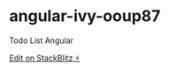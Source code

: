 # angular-ivy-ooup87

Todo List Angular

[Edit on StackBlitz ⚡️](https://stackblitz.com/edit/angular-ivy-ooup87)